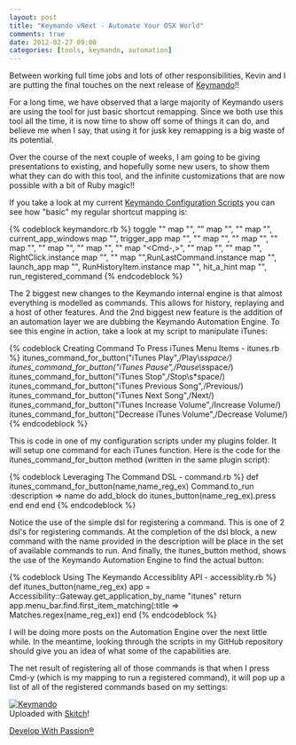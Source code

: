 ```yaml
---
layout: post
title: "Keymando vNext - Automate Your OSX World"
comments: true
date: 2012-02-27 09:00
categories: [tools, keymando, automation]
---
```

Between working full time jobs and lots of other responsibilities, Kevin and I are putting the final touches on the next release of [Keymando](http://keymando.com)!!

For a long time, we have observed that a large majority of Keymando users are using the tool for just basic shortcut remapping. Since we both use this tool all the time, it is now time to show off some of things it can do, and believe me when I say, that using it for jusk key remapping is a big waste of its potential.

Over the course of the next couple of weeks, I am going to be giving presentations to existing, and hopefully some new users, to show them what they can do with this tool, and the infinite customizations that are now possible with a bit of Ruby magic!!

If you take a look at my current [Keymando Configuration Scripts](https://github.com/developwithpassion/keymando_files) you can see how "basic" my regular shortcut mapping is:

{% codeblock keymandorc.rb %}
toggle "<Cmd-9>"
map "<Cmd-e>", "<Escape>"
map "<Cmd-Shift-d>", "<Cmd-Shift-Tab>"
map "<Cmd-d>", current_app_windows
map "<Cmd-f>", trigger_app
map "<Cmd-Shift-f>", "<Cmd-Tab>"
map "<Cmd-h>", "<Left>"
map "<Cmd-j>", "<Down>"
map "<Cmd-k>", "<Up>"
map "<Cmd-l>", "<Right>"
map "<Cmd-m>", "<Tab>"
map "<Cmd-,>", "<Shift-Tab>"
map "<Cmd-n>", "<Ctrl-n>"
map "<Cmd-r>", RightClick.instance
map "<Cmd-0>", "<Cmd-Shift-D>"
map "<Cmd-o>",RunLastCommand.instance
map "<Cmd- >", launch_app
map "<Cmd-i>", RunHistoryItem.instance
map "<Cmd-p>", hit_a_hint
map "<Cmd-y>", run_registered_command
{% endcodeblock %}

The 2 biggest new changes to the Keymando internal engine is that almost everything is modelled as commands. This allows for history, replaying and a host of other features. And the 2nd biggest new feature is the addition of an automation layer we are dubbing the Keymando Automation Engine. To see this engine in action, take a look at my script to manipulate iTunes:

{% codeblock Creating Command To Press iTunes Menu Items - itunes.rb %}
itunes_command_for_button("iTunes Play",/Play\s*space/)
itunes_command_for_button("iTunes Pause",/Pause\s*space/)
itunes_command_for_button("iTunes Stop",/Stop\s*space/)
itunes_command_for_button("iTunes Previous Song",/Previous/)
itunes_command_for_button("iTunes Next Song",/Next/)
itunes_command_for_button("iTunes Increase Volume",/Increase Volume/)
itunes_command_for_button("Decrease iTunes Volume",/Decrease Volume/)
{% endcodeblock %}

This is code in one of my configuration scripts under my plugins folder. It will setup one command for each iTunes function. Here is the code for the itunes_command_for_button method (written in the same plugin script):

{% codeblock Leveraging The Command DSL - command.rb %}
def itunes_command_for_button(name,name_reg_ex)
  Command.to_run :description => name do
    add_block do
      itunes_button(name_reg_ex).press
    end
  end
end
{% endcodeblock %}

Notice the use of the simple dsl for registering a command. This is one of 2 dsl's for registering commands. At the completion of the dsl block, a new command with the name provided in the description will be place in the set of available commands to run. And finally, the itunes_button method, shows the use of the Keymando Automation Engine to find the actual button:

{% codeblock Using The Keymando Accessiblity API - accessiblity.rb %}
def itunes_button(name_reg_ex)
  app = Accessibility::Gateway.get_application_by_name "itunes"
  return app.menu_bar.find.first_item_matching(:title => Matches.regex(name_reg_ex))
end
{% endcodeblock %}

I will be doing more posts on the Automation Engine over the next little while. In the meantime, looking through the scripts in my GitHub repository should give you an idea of what some of the capabilities are.

The net result of registering all of those commands is that when I press Cmd-y (which is my mapping to run a registered command), it will pop up a list of all of the registered commands based on my settings:

<div class="thumbnail"><a href="http://skitch.com/jpboodhoo/8fff6/keymando"><img src="http://img.skitch.com/20120227-ntncga3g9f32ncb1yq7rm773ae.preview.jpg" alt="Keymando" /></a><br /><span>Uploaded with <a href="http://skitch.com">Skitch</a>!</span></div>

[Develop With Passion®](http://www.developwithpassion.com)

